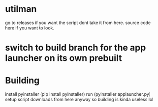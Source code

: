 # utilman
go to releases if you want the script
dont take it from here.
source code here if you want to look.
# switch to build branch for the app launcher on its own prebuilt
# Building
install pyinstaller (pip install pyinstaller)
run (pyinstaller applauncher.py)
setup script downloads from here anyway so building is kinda useless lol
